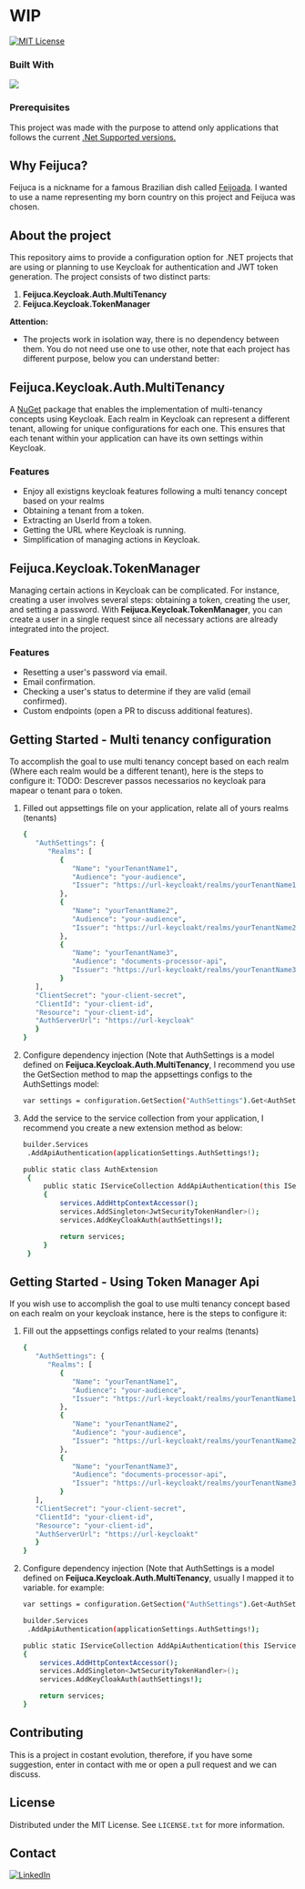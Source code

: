 # WIP

[![MIT License][license-shield]][license-url]

### Built With
<img src="https://img.shields.io/badge/dotnet8-blue" />

### Prerequisites
This project was made with the purpose to attend only applications that follows the current [.Net Supported versions.](https://dotnet.microsoft.com/en-us/download/dotnet) 

## Why Feijuca?
Feijuca is a nickname for a famous Brazilian dish called [Feijoada](https://theculturetrip.com/south-america/brazil/articles/a-brief-introduction-to-feijoada-brazils-national-dish). I wanted to use a name representing my born country on this project and Feijuca was chosen.

## About the project
This repository aims to provide a configuration option for .NET projects that are using or planning to use Keycloak for authentication and JWT token generation. The project consists of two distinct parts:
1. **Feijuca.Keycloak.Auth.MultiTenancy**
2. **Feijuca.Keycloak.TokenManager**

**Attention:** 
- The projects work in isolation way, there is no dependency between them. You do not need use one to use other, note that each project has different purpose, below you can understand better:

## Feijuca.Keycloak.Auth.MultiTenancy
A [NuGet](https://www.nuget.org/packages/Feijuca.Keycloak.MultiTenancy) package that enables the implementation of multi-tenancy concepts using Keycloak. Each realm in Keycloak can represent a different tenant, allowing for unique configurations for each one. This ensures that each tenant within your application can have its own settings within Keycloak.

### Features
- Enjoy all existigns keycloak features following a multi tenancy concept based on your realms
- Obtaining a tenant from a token.
- Extracting an UserId from a token.
- Getting the URL where Keycloak is running.
- Simplification of managing actions in Keycloak.

## Feijuca.Keycloak.TokenManager
Managing certain actions in Keycloak can be complicated. For instance, creating a user involves several steps: obtaining a token, creating the user, and setting a password. With **Feijuca.Keycloak.TokenManager**, you can create a user in a single request since all necessary actions are already integrated into the project.

### Features
- Resetting a user's password via email.
- Email confirmation.
- Checking a user's status to determine if they are valid (email confirmed).
- Custom endpoints (open a PR to discuss additional features).

## Getting Started - Multi tenancy configuration
To accomplish the goal to use multi tenancy concept based on each realm (Where each realm would be a different tenant), here is the steps to configure it:
TODO: Descrever passos necessarios no keycloak para mapear o tenant para o token.
1. Filled out appsettings file on your application, relate all of yours realms (tenants)
   ```sh
   {
      "AuthSettings": {
         "Realms": [
            {
               "Name": "yourTenantName1",
               "Audience": "your-audience",
               "Issuer": "https://url-keycloakt/realms/yourTenantName1"
            },
            {
               "Name": "yourTenantName2",
               "Audience": "your-audience",
               "Issuer": "https://url-keycloakt/realms/yourTenantName2"
            },
            {
               "Name": "yourTenantName3",
               "Audience": "documents-processor-api",
               "Issuer": "https://url-keycloakt/realms/yourTenantName3"
            }
      ],
      "ClientSecret": "your-client-secret",
      "ClientId": "your-client-id",
      "Resource": "your-client-id",
      "AuthServerUrl": "https://url-keycloak"
      }
   }
   ```
2. Configure dependency injection (Note that AuthSettings is a model defined on **Feijuca.Keycloak.Auth.MultiTenancy**, I recommend you use the GetSection method to map the appsettings configs to the AuthSettings model:
   ```sh
   var settings = configuration.GetSection("AuthSettings").Get<AuthSettings>();
   ```
   
3. Add the service to the service collection from your application, I recommend you create a new extension method as below:
   ```sh   
   builder.Services
    .AddApiAuthentication(applicationSettings.AuthSettings!);
   
   public static class AuthExtension
    {
        public static IServiceCollection AddApiAuthentication(this IServiceCollection services, AuthSettings authSettings)
        {
            services.AddHttpContextAccessor();
            services.AddSingleton<JwtSecurityTokenHandler>();
            services.AddKeyCloakAuth(authSettings!);

            return services;
        }
    }
   ```

## Getting Started - Using Token Manager Api
If you wish use  to accomplish the goal to use multi tenancy concept based on each realm on your keycloak instance, here is the steps to configure it:
1. Fill out the appsettings configs related to your realms (tenants)
   ```sh
   {
      "AuthSettings": {
         "Realms": [
            {
               "Name": "yourTenantName1",
               "Audience": "your-audience",
               "Issuer": "https://url-keycloakt/realms/yourTenantName1"
            },
            {
               "Name": "yourTenantName2",
               "Audience": "your-audience",
               "Issuer": "https://url-keycloakt/realms/yourTenantName2"
            },
            {
               "Name": "yourTenantName3",
               "Audience": "documents-processor-api",
               "Issuer": "https://url-keycloakt/realms/yourTenantName3"
            }
      ],
      "ClientSecret": "your-client-secret",
      "ClientId": "your-client-id",
      "Resource": "your-client-id",
      "AuthServerUrl": "https://url-keycloakt"
      }
   }
   ```
2. Configure dependency injection (Note that AuthSettings is a model defined on **Feijuca.Keycloak.Auth.MultiTenancy**, usually I mapped it to variable. for example:
   ```sh
   var settings = configuration.GetSection("AuthSettings").Get<AuthSettings>();
   
   builder.Services
    .AddApiAuthentication(applicationSettings.AuthSettings!);
   
   public static IServiceCollection AddApiAuthentication(this IServiceCollection services, AuthSettings authSettings)
   {
       services.AddHttpContextAccessor();
       services.AddSingleton<JwtSecurityTokenHandler>();
       services.AddKeyCloakAuth(authSettings!);
   
       return services;
   }
   ```
   
## Contributing
This is a project in costant evolution, therefore, if you have some suggestion, enter in contact with me or open a pull request and we can discuss.

## License
Distributed under the MIT License. See `LICENSE.txt` for more information.

## Contact
[![LinkedIn][linkedin-shield]][linkedin-url]

[issues-shield]: https://img.shields.io/github/issues/othneildrew/Best-README-Template.svg?style=for-the-badge
[issues-url]: https://github.com/othneildrew/Best-README-Template/issues
[license-shield]: https://img.shields.io/github/license/othneildrew/Best-README-Template.svg?style=for-the-badge
[license-url]: https://github.com/othneildrew/Best-README-Template/blob/master/LICENSE.txt
[linkedin-shield]: https://img.shields.io/badge/-LinkedIn-black.svg?style=for-the-badge&logo=linkedin&colorB=555
[linkedin-url]: https://www.linkedin.com/in/felipemattioli/
[product-screenshot]: images/screenshot.png
